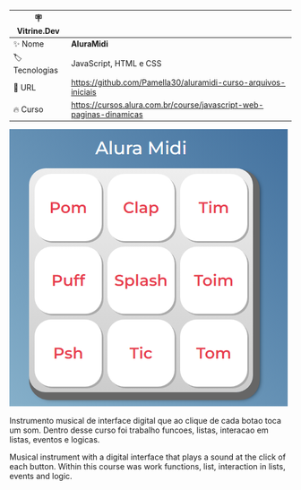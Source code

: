 | :placard: Vitrine.Dev | |
| -------------  | --- |
| :sparkles: Nome        | **AluraMidi**
| :label: Tecnologias | JavaScript, HTML e CSS
| :rocket: URL         | https://github.com/Pamella30/aluramidi-curso-arquivos-iniciais
| :fire: Curso     | https://cursos.alura.com.br/course/javascript-web-paginas-dinamicas


![](https://raw.githubusercontent.com/Pamella30/aluramidi-curso-arquivos-iniciais/main/AluraMidi.png#vitrinedev)


Instrumento musical de interface digital que ao clique de cada botao toca um som.
Dentro desse curso foi trabalho funcoes, listas, interacao em listas, eventos e logicas.


Musical instrument with a digital interface that plays a sound at the click of each button.
Within this course was work functions, list, interaction in lists, events and logic.
